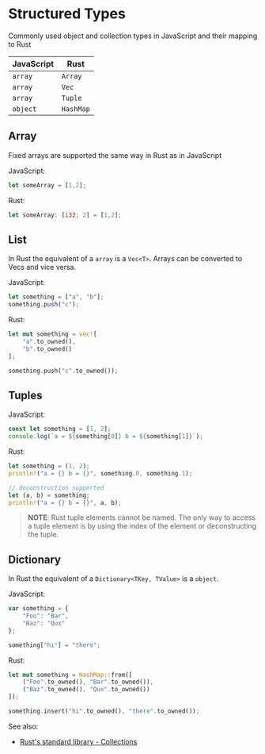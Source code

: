 # Structured Types

Commonly used object and collection types in JavaScript and their mapping to Rust

| JavaScript | Rust      |
| ---------- | --------- |
| `array`    | `Array`   |
| `array`    | `Vec`     |
| `array`    | `Tuple`   |
| `object`   | `HashMap` |
## Array

Fixed arrays are supported the same way in Rust as in JavaScript

JavaScript:

```js
let someArray = [1,2];
```

Rust:

```rust
let someArray: [i32; 2] = [1,2];
```

## List

In Rust the equivalent of a `array` is a `Vec<T>`. Arrays can be converted
to Vecs and vice versa.

JavaScript:

```js
let something = ["a", "b"];
something.push("c");
```

Rust:

```rust
let mut something = vec![
    "a".to_owned(),
    "b".to_owned()
];

something.push("c".to_owned());
```

## Tuples

JavaScript:

```js
const let something = [1, 2];
console.log(`a = ${something[0]} b = ${something[1]}`);
```

Rust:

```rust
let something = (1, 2);
println!("a = {} b = {}", something.0, something.1);

// deconstruction supported
let (a, b) = something;
println!("a = {} b = {}", a, b);
```

> **NOTE**: Rust tuple elements cannot be named. The only way to
> access a tuple element is by using the index of the element or deconstructing
> the tuple.

## Dictionary

In Rust the equivalent of a `Dictionary<TKey, TValue>` is a `object`.

JavaScript:

```js
var something = {
    "Foo": "Bar",
    "Baz": "Qux"
};

something["hi"] = "there";
```

Rust:

```rust
let mut something = HashMap::from([
    ("Foo".to_owned(), "Bar".to_owned()),
    ("Baz".to_owned(), "Qux".to_owned())
]);

something.insert("hi".to_owned(), "there".to_owned());
```

See also:

- [Rust's standard library - Collections](https://doc.rust-lang.org/std/collections/index.html)
